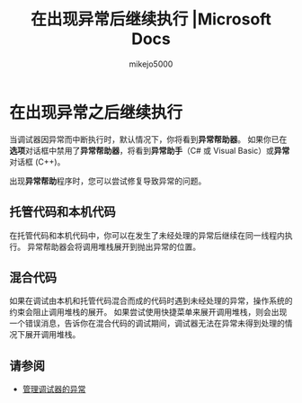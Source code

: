 ﻿---
title: 在出现异常后继续执行 |Microsoft Docs
ms.date: 11/04/2016
ms.topic: conceptual
dev_langs:
- CSharp
- VB
- FSharp
- C++
- JScript
helpviewer_keywords:
- managed exceptions, continuing execution after
- exceptions, continuing execution after
- debugger, exceptions
- managed code, exception handling
- exception handling, continuing execution after
- execution, continuing after an exception
- program execution
- threading [Visual Studio], continuing execution after exceptions
- Exceptions dialog box
- programs, executing
ms.assetid: 6fe97aac-2131-4615-bd92-d3afee741558
author: mikejo5000
ms.author: mikejo
manager: jillfra
ms.workload:
- multiple
ms.openlocfilehash: e7be214a950c8cc93d986f97834a848bd9ab824e
ms.sourcegitcommit: 5f6ad1cefbcd3d531ce587ad30e684684f4c4d44
ms.translationtype: MT
ms.contentlocale: zh-CN
ms.lasthandoff: 10/22/2019
ms.locfileid: "72745649"
---
# <a name="continuing-execution-after-an-exception"></a>在出现异常之后继续执行
当调试器因异常而中断执行时，默认情况下，你将看到**异常帮助器**。 如果你已在**选项**对话框中禁用了**异常帮助器**，将看到**异常助手**（C# 或 Visual Basic）或**异常**对话框 (C++)。

 出现**异常帮助**程序时，您可以尝试修复导致异常的问题。

## <a name="managed-and-native-code"></a>托管代码和本机代码
 在托管代码和本机代码中，你可以在发生了未经处理的异常后继续在同一线程内执行。 异常帮助器会将调用堆栈展开到抛出异常的位置。

## <a name="mixed-code"></a>混合代码
 如果在调试由本机和托管代码混合而成的代码时遇到未经处理的异常，操作系统的约束会阻止调用堆栈的展开。 如果尝试使用快捷菜单来展开调用堆栈，则会出现一个错误消息，告诉你在混合代码的调试期间，调试器无法在异常未得到处理的情况下展开调用堆栈。

## <a name="see-also"></a>请参阅

- [管理调试器的异常](../debugger/managing-exceptions-with-the-debugger.md)